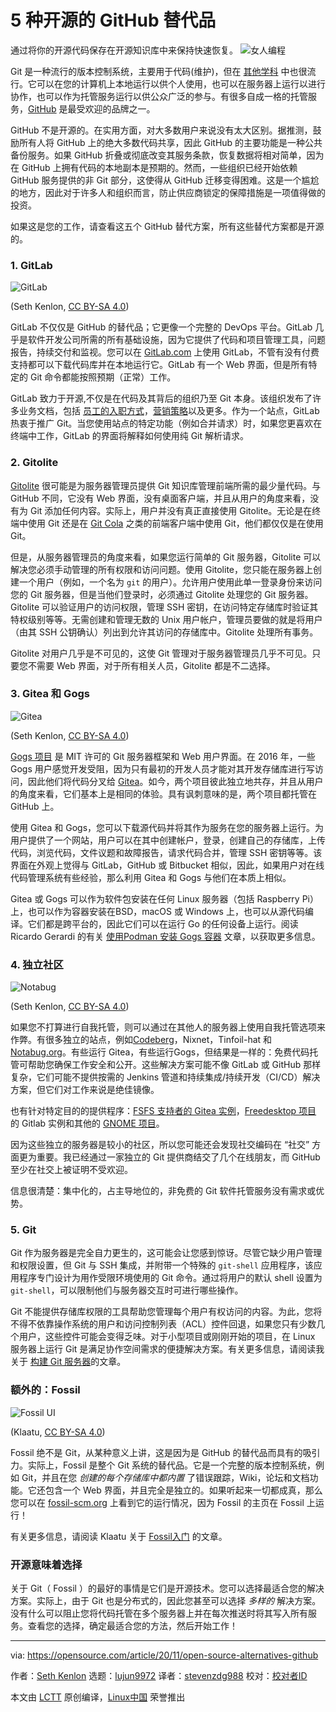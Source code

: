 [#]: collector: (lujun9972)
[#]: translator: (stevenzdg988)
[#]: reviewer: ( )
[#]: publisher: ( )
[#]: url: ( )
[#]: subject: (5 open source alternatives to GitHub)
[#]: via: (https://opensource.com/article/20/11/open-source-alternatives-github)
[#]: author: (Seth Kenlon https://opensource.com/users/seth)

5 种开源的 GitHub 替代品
======
通过将你的开源代码保存在开源知识库中来保持快速恢复。
![女人编程][1]

Git 是一种流行的版本控制系统，主要用于代码(维护)，但在 [其他学科][2] 中也很流行。它可以在您的计算机上本地运行以供个人使用，也可以在服务器上运行以进行协作，也可以作为托管服务运行以供公众广泛的参与。有很多自成一格的托管服务，[GitHub][3] 是最受欢迎的品牌之一。

GitHub 不是开源的。在实用方面，对大多数用户来说没有太大区别。据推测，鼓励所有人将 GitHub 上的绝大多数代码共享，因此 GitHub 的主要功能是一种公共备份服务。如果 GitHub 折叠或彻底改变其服务条款，恢复数据将相对简单，因为在 GitHub 上拥有代码的本地副本是预期的。然而，一些组织已经开始依赖 GitHub 服务提供的非 Git 部分，这使得从 GitHub 迁移变得困难。这是一个尴尬的地方，因此对于许多人和组织而言，防止供应商锁定的保障措施是一项值得做的投资。

如果这是您的工作，请查看这五个 GitHub 替代方案，所有这些替代方案都是开源的。

### 1\. GitLab

![GitLab][4]

(Seth Kenlon, [CC BY-SA 4.0][5])

GitLab 不仅仅是 GitHub 的替代品；它更像一个完整的 DevOps 平台。GitLab 几乎是软件开发公司所需的所有基础设施，因为它提供了代码和项目管理工具，问题报告，持续交付和监视。您可以在 [GitLab.com][6] 上使用 GitLab，不管有没有付费支持都可以下载代码库并在本地运行它。GitLab 有一个 Web 界面，但是所有特定的 Git 命令都能按照预期（正常）工作。

GitLab 致力于开源,不仅是在代码及其背后的组织乃至 Git 本身。该组织发布了许多业务文档，包括 [员工的入职方式][7]，[营销策略][8]以及更多。作为一个站点，GitLab 热衷于推广 Git。当您使用站点的特定功能（例如合并请求）时，如果您更喜欢在终端中工作，GitLab 的界面将解释如何使用纯 Git 解析请求。

### 2\. Gitolite

[Gitolite][9] 很可能是为服务器管理员提供 Git 知识库管理前端所需的最少量代码。与 GitHub 不同，它没有 Web 界面，没有桌面客户端，并且从用户的角度来看，没有为 Git 添加任何内容。实际上，用户并没有真正直接使用 Gitolite。无论是在终端中使用 Git 还是在 [Git Cola][10] 之类的前端客户端中使用 Git，他们都仅仅是在使用 Git。

但是，从服务器管理员的角度来看，如果您运行简单的 Git 服务器，Gitolite 可以解决您必须手动管理的所有权限和访问问题。使用 Gitolite，您只能在服务器上创建一个用户（例如，一个名为 `git` 的用户）。允许用户使用此单一登录身份来访问您的 Git 服务器，但是当他们登录时，必须通过 Gitolite 处理您的 Git 服务器。 Gitolite 可以验证用户的访问权限，管理 SSH 密钥，在访问特定存储库时验证其特权级别等等。无需创建和管理无数的 Unix 用户帐户，管理员要做的就是将用户（由其 SSH 公钥确认）列出到允许其访问的存储库中。Gitolite 处理所有事务。

Gitolite 对用户几乎是不可见的，这使 Git 管理对于服务器管理员几乎不可见。只要您不需要 Web 界面，对于所有相关人员，Gitolite 都是不二选择。

### 3\. Gitea 和 Gogs

![Gitea][11]

(Seth Kenlon, [CC BY-SA 4.0][5])

[Gogs 项目][12] 是 MIT 许可的 Git 服务器框架和 Web 用户界面。在 2016 年，一些 Gogs 用户感觉开发受阻，因为只有最初的开发人员才能对其开发存储库进行写访问，因此他们将代码分叉给 [Gitea][13]。如今，两个项目彼此独立地共存，并且从用户的角度来看，它们基本上是相同的体验。具有讽刺意味的是，两个项目都托管在 GitHub 上。

使用 Gitea 和 Gogs，您可以下载源代码并将其作为服务在您的服务器上运行。为用户提供了一个网站，用户可以在其中创建帐户，登录，创建自己的存储库，上传代码，浏览代码，文件议题和故障报告，请求代码合并，管理 SSH 密钥等等。该界面在外观上觉得与 GitLab，GitHub 或 Bitbucket 相似，因此，如果用户对在线代码管理系统有些经验，那么利用 Gitea 和 Gogs 与他们在本质上相似。

Gitea 或 Gogs 可以作为软件包安装在任何 Linux 服务器（包括 Raspberry Pi）上，也可以作为容器安装在BSD，macOS 或 Windows 上，也可以从源代码编译。它们都是跨平台的，因此它们可以在运行 Go 的任何设备上运行。阅读 Ricardo Gerardi 的有关 [使用Podman 安装 Gogs 容器][14] 文章，以获取更多信息。

### 4\. 独立社区

![Notabug][15]

(Seth Kenlon, [CC BY-SA 4.0][5])

如果您不打算进行自我托管，则可以通过在其他人的服务器上使用自我托管选项来作弊。有很多独立的站点，例如[Codeberg][16]，Nixnet，Tinfoil-hat 和 [Notabug.org][17]。有些运行 Gitea，有些运行Gogs，但结果是一样的：免费代码托管可帮助您确保工作安全和公开。这些解决方案可能不像 GitLab 或 GitHub 那样复杂，它们可能不提供按需的 Jenkins 管道和持续集成/持续开发（CI/CD）解决方案，但它们对工作来说是绝佳镜像。

也有针对特定目的的提供程序：[FSFS 支持者的 Gitea 实例][18]，[Freedesktop 项目][19] 的 Gitlab 实例和其他的 [GNOME 项目][20]。

因为这些独立的服务器是较小的社区，所以您可能还会发现社交编码在 “社交” 方面更为重要。我已经通过一家独立的 Git 提供商结交了几个在线朋友，而 GitHub 至少在社交上被证明不受欢迎。

信息很清楚：集中化的，占主导地位的，非免费的 Git 软件托管服务没有需求或优势。

### 5\. Git

Git 作为服务器是完全自力更生的，这可能会让您感到惊讶。尽管它缺少用户管理和权限设置，但 Git 与 SSH 集成，并附带一个特殊的 `git-shell` 应用程序，该应用程序专门设计为用作受限环境使用的 Git 命令。通过将用户的默认 shell 设置为 `git-shell`，可以限制他们与服务器交互时可进行哪些操作。

Git 不能提供存储库权限的工具帮助您管理每个用户有权访问的内容。为此，您将不得不依靠操作系统的用户和访问控制列表（ACL）控件回退，如果您只有少数几个用户，这些控件可能会变得乏味。对于小型项目或刚刚开始的项目，在 Linux 服务器上运行 Git 是满足协作空间需求的便捷解决方案。有关更多信息，请阅读我关于 [构建 Git 服务器][21]的文章。

### 额外的：Fossil

![Fossil UI][22]

(Klaatu, [CC BY-SA 4.0][5])

Fossil 绝不是 Git，从某种意义上讲，这是因为是 GitHub 的替代品而具有的吸引力。实际上，Fossil 是整个 Git 系统的替代品。它是一个完整的版本控制系统，例如 Git，并且在您 _创建的每个存储库中都内置_ 了错误跟踪，Wiki，论坛和文档功能。它还包含一个 Web 界面，并且完全是独立的。如果听起来一切都成真，那么您可以在 [fossil-scm.org][23] 上看到它的运行情况，因为 Fossil 的主页在 Fossil 上运行！

有关更多信息，请阅读 Klaatu 关于 [Fossil入门][24] 的文章。

### 开源意味着选择

关于 Git（ Fossil ）的最好的事情是它们是开源技术。您可以选择最适合您的解决方案。实际上，由于 Git 也是分布式的，因此您甚至可以选择 _多样的_ 解决方案。没有什么可以阻止您将代码托管在多个服务器上并在每次推送时将其写入所有服务。查看您的选择，确定最适合您的方法，然后开始工作！

--------------------------------------------------------------------------------

via: https://opensource.com/article/20/11/open-source-alternatives-github

作者：[Seth Kenlon][a]
选题：[lujun9972][b]
译者：[stevenzdg988](https://github.com/stevenzdg988)
校对：[校对者ID](https://github.com/校对者ID)

本文由 [LCTT](https://github.com/LCTT/TranslateProject) 原创编译，[Linux中国](https://linux.cn/) 荣誉推出

[a]: https://opensource.com/users/seth
[b]: https://github.com/lujun9972
[1]: https://opensource.com/sites/default/files/styles/image-full-size/public/lead-images/programming-code-keyboard-laptop-music-headphones.png?itok=EQZ2WKzy (Woman programming)
[2]: https://opensource.com/article/19/4/write-git
[3]: https://github.com/
[4]: https://opensource.com/sites/default/files/uploads/gitlab.jpg (GitLab)
[5]: https://creativecommons.org/licenses/by-sa/4.0/
[6]: https://gitlab.com
[7]: https://about.gitlab.com/handbook/people-group/general-onboarding/onboarding-processes
[8]: https://about.gitlab.com/handbook
[9]: https://gitolite.com/gitolite/index.html
[10]: https://opensource.com/article/20/3/git-cola
[11]: https://opensource.com/sites/default/files/uploads/gitea.jpg (Gitea)
[12]: https://gogs.io
[13]: https://gitea.io
[14]: https://www.redhat.com/sysadmin/git-gogs-podman
[15]: https://opensource.com/sites/default/files/uploads/notabug.jpg (Notabug)
[16]: https://join.codeberg.org/
[17]: https://notabug.org
[18]: https://git.fsfe.org/
[19]: https://gitlab.freedesktop.org
[20]: https://gitlab.gnome.org
[21]: https://opensource.com/life/16/8/how-construct-your-own-git-server-part-6
[22]: https://opensource.com/sites/default/files/uploads/fossil-ui.jpg (Fossil UI)
[23]: https://www.fossil-scm.org
[24]: https://opensource.com/article/20/11/fossil
